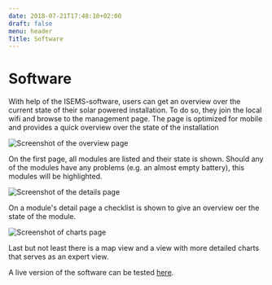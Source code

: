 ```yaml
---
date: 2018-07-21T17:48:10+02:00
draft: false
menu: header
Title: Software
---
```


# Software
With help of the ISEMS-software, users can get an overview over the current state of their
solar powered installation. To do so, they join the local wifi and browse to the management
page. The page is optimized for mobile and provides a quick overview over the state of the installation

![Screenshot of the overview page](/images/overview.png)

On the first page, all modules are listed and their state is shown. Should any of the modules
have any problems (e.g. an almost empty battery), this modules will be highlighted.

![Screenshot of the details page](/images/details.png)

On a module's detail page a checklist is shown to give an overview oer the state of the module.

![Screenshot of charts page](/images/charts.png)

Last but not least there is a map view and a view with more detailed charts that serves as an
expert view.

A live version of the software can be tested [here](https://app.isems.de).
